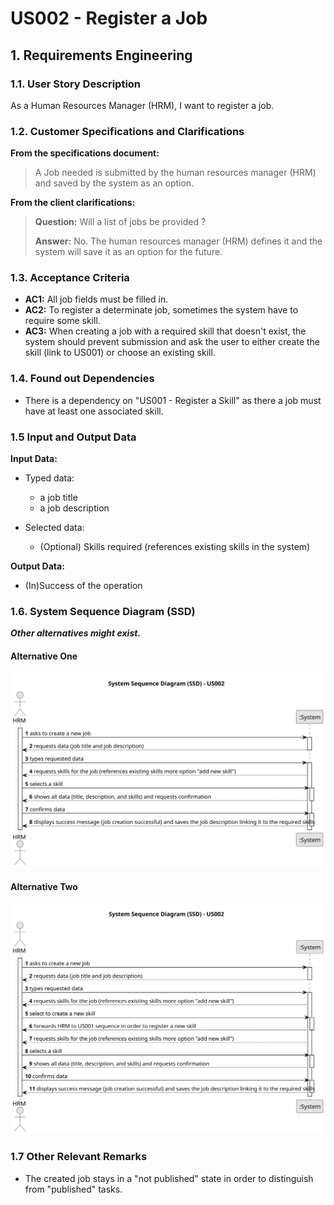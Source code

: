 # US002 - Register a Job 


## 1. Requirements Engineering

### 1.1. User Story Description

As a Human Resources Manager (HRM), I want to register a job.

### 1.2. Customer Specifications and Clarifications 

**From the specifications document:**

> A Job needed is submitted by the human resources manager (HRM) and saved by the system as an option.

**From the client clarifications:**

> **Question:** Will a list of jobs be provided ?
>
> **Answer:** No. The human resources manager (HRM) defines it and the system will save it as an option for the future.

### 1.3. Acceptance Criteria

* **AC1:** All job fields must be filled in.
* **AC2:** To register a determinate job, sometimes the system have to require some skill.
* **AC3:** When creating a job with a required skill that doesn't exist, the system should prevent submission and ask the user to either create the skill (link to US001) or choose an existing skill.

### 1.4. Found out Dependencies

* There is a dependency on "US001 - Register a Skill" as there a job must have at least one associated skill.

### 1.5 Input and Output Data

**Input Data:**

* Typed data:
    * a job title
    * a job description
   
	
* Selected data:
  * (Optional) Skills required (references existing skills in the system)

**Output Data:**
* (In)Success of the operation

### 1.6. System Sequence Diagram (SSD)

**_Other alternatives might exist._**

#### Alternative One

![System Sequence Diagram - Alternative One](svg/us002-system-sequence-diagram-alternative-one.svg)

#### Alternative Two

![System Sequence Diagram - Alternative Two](svg/us002-system-sequence-diagram-alternative-two.svg)

### 1.7 Other Relevant Remarks

* The created job stays in a "not published" state in order to distinguish from "published" tasks.